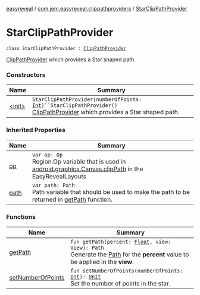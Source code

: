 [easyreveal](../../index.md) / [com.jem.easyreveal.clippathproviders](../index.md) / [StarClipPathProvider](./index.md)

# StarClipPathProvider

`class StarClipPathProvider : `[`ClipPathProvider`](../../com.jem.easyreveal/-clip-path-provider/index.md)

[ClipPathProvider](../../com.jem.easyreveal/-clip-path-provider/index.md) which provides a Star shaped path.

### Constructors

| Name | Summary |
|---|---|
| [&lt;init&gt;](-init-.md) | `StarClipPathProvider(numberOfPoints: `[`Int`](https://kotlinlang.org/api/latest/jvm/stdlib/kotlin/-int/index.html)`)``StarClipPathProvider()`<br>[ClipPathProvider](../../com.jem.easyreveal/-clip-path-provider/index.md) which provides a Star shaped path. |

### Inherited Properties

| Name | Summary |
|---|---|
| [op](../../com.jem.easyreveal/-clip-path-provider/op.md) | `var op: Op`<br>Region.Op variable that is used in [android.graphics.Canvas.clipPath](#) in the EasyRevealLayouts |
| [path](../../com.jem.easyreveal/-clip-path-provider/path.md) | `var path: Path`<br>Path variable that should be used to make the path to be returned in [getPath](../../com.jem.easyreveal/-clip-path-provider/get-path.md) function. |

### Functions

| Name | Summary |
|---|---|
| [getPath](get-path.md) | `fun getPath(percent: `[`Float`](https://kotlinlang.org/api/latest/jvm/stdlib/kotlin/-float/index.html)`, view: View): Path`<br>Generate the [Path](#) for the **percent** value to be applied in the **view**. |
| [setNumberOfPoints](set-number-of-points.md) | `fun setNumberOfPoints(numberOfPoints: `[`Int`](https://kotlinlang.org/api/latest/jvm/stdlib/kotlin/-int/index.html)`): `[`Unit`](https://kotlinlang.org/api/latest/jvm/stdlib/kotlin/-unit/index.html)<br>Set the number of points in the star. |

